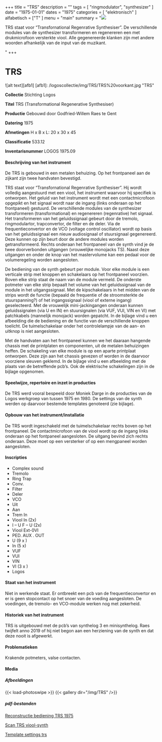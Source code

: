 ﻿+++
title = "TRS"
description = ""
tags = [
"ringmodulator", "synthesizer"
]
date = "1975-01-01"
dates = "1975"
categories = [ "elektronisch"
]
alfabetisch = ["T"
]
menu = "main"
summary = "<a href='/logoscollectie/1975/trs'><img src='/logoscollectie/img/TRS/TRS%20voorkant.jpg'></a><p>TRS staat voor “Transfornational Regenrative Synthesiser”. De verschillende modules van de synthesizer transformeren en regenereren een met drukmicrofoon versterkte viool. Alle gegenereerde klanken zijn met andere woorden afhankelijk van de input van de muzikant.</p>"
+++

# TRS

![alt text][afb1]
[afb1]: /logoscollectie/img/TRS/TRS%20voorkant.jpg "TRS"

**Collectie**
Stichting Logos

**Titel**
TRS (Transformational Regenerative Synthesiser)

**Productie**
Gebouwd door Godfried-Willem Raes te Gent

**Datering**
1975

**Afmetingen**
H x B x L: 20 x 30 x 45

**Classificatie**
533.12

**Inventarisnummer**
LOGOS 1975.09

#### Beschrijving van het instrument
De TRS is gebouwd in een metalen behuizing. Op het frontpaneel aan de zijkant zijn twee handvaten bevestigd. 

TRS staat voor “Transfornational Regenrative Synthesiser”. Hij wordt volledig aangestuurd met een viool, het instrument waarvoor hij specifiek is ontworpen. Het geluid van het instrument wordt met een contactmicrofoon opgepikt en het signaal wordt naar de ingang (links onderaan op het frontpaneel) gestuurd. De verschillende modules van de synthesizer transformeren (transformational) en regenereren (regenrative) het signaal. Het transformeren van het geluidssignaal gebeurt door de tremolo, ringmodulartor, trapconvertor, de filter en de deler. Via de frequentieconvertor en de VCO (voltage control oscillator) wordt op basis van het geluidssignaal een nieuw audiosignaal of stuursignaal gegenereerd. Deze kunnen op zijn beurt door de andere modules worden getransformeerd. Rechts onderaan het frontpaneel van de synth vind je de twee doorverbonden uitgangen (vrouwelijke monojacks TS). Naast deze uitgangen en onder de knop van het mastervolume kan een pedaal voor de volumeregeling worden aangesloten. 

De bediening van de synth gebeurt per module. Voor elke module is een verticale strip met knoppen en schakelaars op het frontpaneel voorzien. Boven elke strip staat de naam van de module vermeld. De onderste potmeter van elke strip bepaalt het volume van het geluidssignaal van de module in het uitgangssignaal. Met de kipschakelaars in het midden van de strips wordt de functie (bepaald de frequentie of de stroomsterkte de stuurspanning?) of het ingangssignaal (viool of externe ingang) geselecteerd. Met de vrouwelijk mini-jackingangen onderaan kunnen geluidssignalen (via U en IN) en stuursignalen (via VUF, VUI, VIN en VI) met patchkabels (mannelijk monojack) worden gepatcht. In de  bijlage vind u een afbeelding die de bediening en de functie van de verschillende knoppen toelicht. De tuimelschakelaar onder het controlelampje van de aan- en uitknop is niet aangesloten.

Met de handvaten aan het frontpaneel kunnen we het daaraan hangende chassis met de printplaten en componenten, uit de metalen behuizingen heffen. De schakeling van elke module is op een aparte printplaat ontworpen. Deze zijn aan het chassis gevezen of worden in de daarvoor voorziene sleuven geklemd. In de bijlage vind u een afbeelding met de plaats van de betreffende pcb’s. Ook de elektrische schakelingen zijn in de bijlage opgenomen.

#### Speelwijze, repertoire en inzet in producties
De TRS werd vooral bespeeld door Moniek Darge in de producties van de  Logos werkgroep van tussen 1975 en 1980. De settings van de synth werden op daarvoor bestemde templates genoteerd (zie bijlage). 

#### Opbouw van het instrument/installatie
De TRS wordt ingeschakeld met de tuimelschakelaar rechts boven op het frontpaneel. De contactmicrofoon van de viool wordt op de ingang links onderaan op het fontpaneel aangesloten. De uitgang bevind zich rechts onderaan. Deze moet op een versterker of op een mengpaneel worden aangesloten.

#### Inscripties
- Complex sound
- Tremolo
- Ring Trap
- Conv. 
- Filter
- Deler 
- VCO
- Uit 
- Aan
- Trem In
- Viool In (2x)
- I – U  F – U (2x)
- Viool  Ext-0VI
- PED. AUX . OUT
- U (9 x )
- In (5 x)
- VUF
- VUI
- VIN
- VI (3 x )
- Logos

#### Staat van het instrument
Niet in werkende staat. Er ontbreekt een pcb van de frequentieconvertor en er is geen stopcontact op het snoer van de voeding aangesloten. De voedingen, de tremolo- en VCO-module werken nog met zekerheid. 

#### Historiek van het instrument
TRS is uitgebouwd met de pcb’s van synthelog 3 en minisynthelog. Raes twijfelt anno 2019 of hij niet begon aan een herziening van de synth en dat deze nooit is afgewerkt. 

#### Problematieken
Krakende potmeters, valse contacten. 

#### Media
##### Afbeeldingen
{{< load-photoswipe >}}
{{< gallery dir="/img/TRS" />}}

##### pdf-bestanden
[Reconstructie bediening TRS 1975](/logoscollectie/pdf/TRS/Reconstructie_bediening_TRS_1975.pdf)

[Scan TRS viool-synth](/logoscollectie/pdf/TRS/Scan_TRS_viool-synth.pdf)

[Template settings trs](/logoscollectie/pdf/TRS/Template_settings_trs.pdf)
